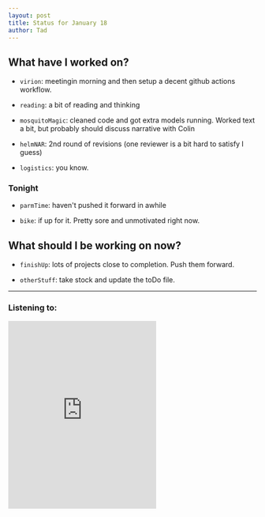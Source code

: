 ```yaml
---
layout: post 
title: Status for January 18 
author: Tad
---
```


## What have I worked on?

* `virion`: meetingin morning and then setup a decent github actions workflow. 

* `reading`: a bit of reading and thinking

* `mosquitoMagic`: cleaned code and got extra models running. Worked text a bit, but probably should discuss narrative with Colin

* `helmNAR`: 2nd round of revisions (one reviewer is a bit hard to satisfy I guess)

* `logistics`: you know. 




### Tonight

* `parmTime`: haven't pushed it forward in awhile

* `bike`: if up for it. Pretty sore and unmotivated right now.



## What should I be working on now?

* `finishUp`: lots of projects close to completion. Push them forward. 

* `otherStuff`: take stock and update the toDo file. 




--- 

### Listening to:

<iframe src="https://open.spotify.com/embed/track/3YJjOAN5gE1CW03WjHROpQ" width="300" height="380" frameborder="0" allowtransparency="true" allow="encrypted-media"></iframe>

<i class='fa fa-code' style='color:pink'></i>

